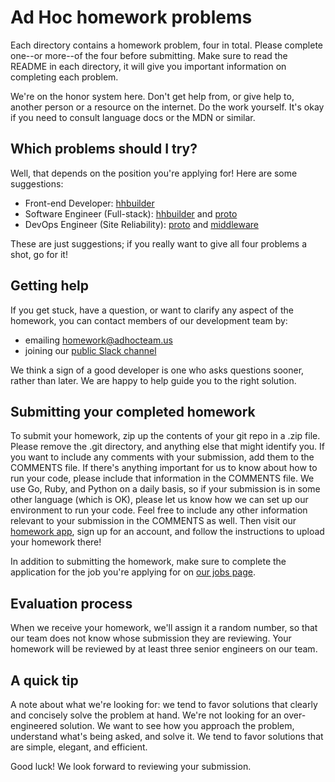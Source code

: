 Ad Hoc homework problems
========================

Each directory contains a homework problem, four in total. Please complete one--or
more--of the four before submitting. Make sure to read the README in each directory,
it will give you important information on completing each problem.

We're on the honor system here. Don't get help from, or give help to, another
person or a resource on the internet. Do the work yourself. It's okay if you
need to consult language docs or the MDN or similar.

Which problems should I try?
------------

Well, that depends on the position you're applying for! Here are some suggestions:

 - Front-end Developer: [hhbuilder](https://github.com/adhocteam/homework/tree/master/hhbuilder)
 - Software Engineer (Full-stack): [hhbuilder](https://github.com/adhocteam/homework/tree/master/hhbuilder) and [proto](https://github.com/adhocteam/homework/tree/master/proto)
 - DevOps Engineer (Site Reliability): [proto](https://github.com/adhocteam/homework/tree/master/proto) and [middleware](https://github.com/adhocteam/homework/tree/master/middleware)

These are just suggestions; if you really want to give all four problems a shot, go for it!

Getting help
------------

If you get stuck, have a question, or want to clarify any aspect of the
homework, you can contact members of our development team by:

 - emailing homework@adhocteam.us
 - joining our [public Slack channel](https://adhocteam-public.herokuapp.com)

We think a sign of a good developer is one who asks questions sooner, rather
than later. We are happy to help guide you to the right solution.

Submitting your completed homework
----------------------------------

To submit your homework, zip up the contents of your git repo in a .zip file.
Please remove the .git directory, and anything else that might identify you.
If you want to include any comments with your submission, add them to the
COMMENTS file. If there's anything important for us to know about how to run
your code, please include that information in the COMMENTS file. We use Go,
Ruby, and Python on a daily basis, so if your submission is in some other
language (which is OK), please let us know how we can set up our environment
to run your code. Feel free to include any other information relevant to your
submission in the COMMENTS as well. Then visit our
[homework app](https://adhocteam.herokuapp.com/candidates/sign_up), sign up
for an account, and follow the instructions to upload your homework there!

In addition to submitting the homework, make sure to complete the application
for the job you're applying for on [our jobs page](https://www.adhocteam.us/join).

Evaluation process
------------------

When we receive your homework, we'll assign it a random number, so that our team
does not know whose submission they are reviewing. Your homework will be
reviewed by at least three senior engineers on our team.

A quick tip
-----------

A note about what we're looking for: we tend to favor solutions that clearly
and concisely solve the problem at hand. We're not looking for an
over-engineered solution. We want to see how you approach the problem,
understand what's being asked, and solve it. We tend to favor solutions that
are simple, elegant, and efficient.

Good luck! We look forward to reviewing your submission.
